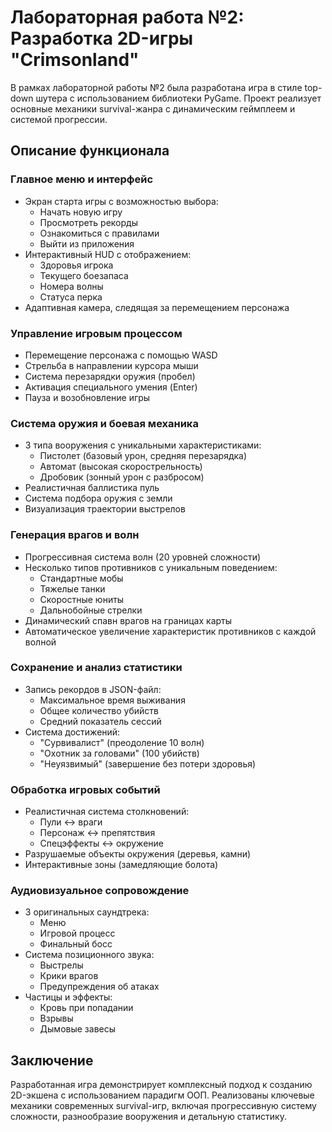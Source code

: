 # Лабораторная работа №2: Разработка 2D-игры "Crimsonland"

В рамках лабораторной работы №2 была разработана игра в стиле top-down шутера с использованием библиотеки PyGame. Проект реализует основные механики survival-жанра с динамическим геймплеем и системой прогрессии.

## Описание функционала

### Главное меню и интерфейс
- Экран старта игры с возможностью выбора: 
  - Начать новую игру
  - Просмотреть рекорды
  - Ознакомиться с правилами
  - Выйти из приложения
- Интерактивный HUD с отображением:
  - Здоровья игрока
  - Текущего боезапаса
  - Номера волны
  - Статуса перка
- Адаптивная камера, следящая за перемещением персонажа

### Управление игровым процессом
- Перемещение персонажа с помощью WASD
- Стрельба в направлении курсора мыши
- Система перезарядки оружия (пробел)
- Активация специального умения (Enter)
- Пауза и возобновление игры

### Система оружия и боевая механика
- 3 типа вооружения с уникальными характеристиками:
  - Пистолет (базовый урон, средняя перезарядка)
  - Автомат (высокая скорострельность)
  - Дробовик (зонный урон с разбросом)
- Реалистичная баллистика пуль
- Система подбора оружия с земли
- Визуализация траектории выстрелов

### Генерация врагов и волн
- Прогрессивная система волн (20 уровней сложности)
- Несколько типов противников с уникальным поведением:
  - Стандартные мобы
  - Тяжелые танки
  - Скоростные юниты
  - Дальнобойные стрелки
- Динамический спавн врагов на границах карты
- Автоматическое увеличение характеристик противников с каждой волной

### Сохранение и анализ статистики
- Запись рекордов в JSON-файл:
  - Максимальное время выживания
  - Общее количество убийств
  - Средний показатель сессий
- Система достижений:
  - "Сурвивалист" (преодоление 10 волн)
  - "Охотник за головами" (100 убийств)
  - "Неуязвимый" (завершение без потери здоровья)

### Обработка игровых событий
- Реалистичная система столкновений:
  - Пули ↔ враги
  - Персонаж ↔ препятствия
  - Спецэффекты ↔ окружение
- Разрушаемые объекты окружения (деревья, камни)
- Интерактивные зоны (замедляющие болота)

### Аудиовизуальное сопровождение
- 3 оригинальных саундтрека:
  - Меню
  - Игровой процесс
  - Финальный босс
- Система позиционного звука:
  - Выстрелы
  - Крики врагов
  - Предупреждения об атаках
- Частицы и эффекты:
  - Кровь при попадании
  - Взрывы
  - Дымовые завесы

## Заключение

Разработанная игра демонстрирует комплексный подход к созданию 2D-экшена с использованием парадигм ООП. Реализованы ключевые механики современных survival-игр, включая прогрессивную систему сложности, разнообразие вооружения и детальную статистику.


